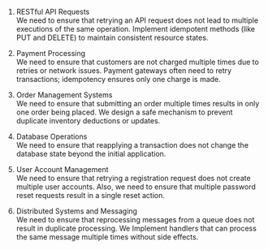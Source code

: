 
1. RESTful API Requests  
    We need to ensure that retrying an API request does not lead to multiple executions of the same operation. Implement idempotent methods (like PUT and DELETE) to maintain consistent resource states.  
    
2. Payment Processing  
    We need to ensure that customers are not charged multiple times due to retries or network issues. Payment gateways often need to retry transactions; idempotency ensures only one charge is made.  
    
3. Order Management Systems  
    We need to ensure that submitting an order multiple times results in only one order being placed. We design a safe mechanism to prevent duplicate inventory deductions or updates.  
    
4. Database Operations  
    We need to ensure that reapplying a transaction does not change the database state beyond the initial application.  
    
5. User Account Management  
    We need to ensure that retrying a registration request does not create multiple user accounts. Also, we need to ensure that multiple password reset requests result in a single reset action.  
    
6. Distributed Systems and Messaging  
    We need to ensure that reprocessing messages from a queue does not result in duplicate processing. We Implement handlers that can process the same message multiple times without side effects.